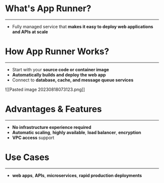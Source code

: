 # What's App Runner?
---

* Fully managed service that **makes it easy to deploy web applications and APIs at scale**

# How App Runner Works?
---

* Start with your **source code or container image**
* **Automatically builds and deploy the web app**
* Connect to **database, cache, and message queue services**

![[Pasted image 20230818073123.png]]

# Advantages & Features
---

* **No infrastructure experience required**
* **Automatic scaling**, **highly available**, **load balancer**, **encryption**
* **VPC access** support

# Use Cases
---

* **web apps**, **APIs**, **microservices**, **rapid production deployments**